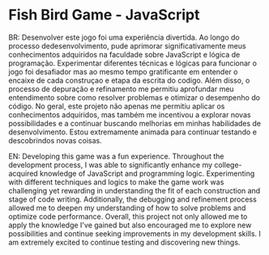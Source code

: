 <h1> <strong>Fish Bird Game - JavaScript</strong> </h1>

BR: Desenvolver este jogo foi uma experiência divertida. Ao longo do processo dedesenvolvimento, pude aprimorar significativamente meus conhecimentos adquiridos na faculdade sobre  JavaScript e lógica de programação.
Experimentar diferentes técnicas e lógicas para funcionar o jogo foi desafiador mas ao mesmo tempo gratificante em entender o encaixe de cada construçao e etapa da escrita do codigo. 
Além disso, o processo de depuração e refinamento me permitiu aprofundar meu entendimento sobre como resolver problemas e otimizar o desempenho do código. 
No geral, este projeto não apenas me permitiu aplicar os conhecimentos adquiridos, mas também me incentivou a explorar novas possibilidades e a continuar buscando melhorias em minhas habilidades de desenvolvimento. 
Estou extremamente animada para continuar testando e descobrindos novas coisas.

EN: Developing this game was a fun experience. Throughout the development process, I was able to significantly enhance my college-acquired knowledge of JavaScript and programming logic. Experimenting with different techniques and logics to make the game work was challenging yet rewarding in understanding the fit of each construction and stage of code writing. Additionally, the debugging and refinement process allowed me to deepen my understanding of how to solve problems and optimize code performance. Overall, this project not only allowed me to apply the knowledge I've gained but also encouraged me to explore new possibilities and continue seeking improvements in my development skills. I am extremely excited to continue testing and discovering new things.
